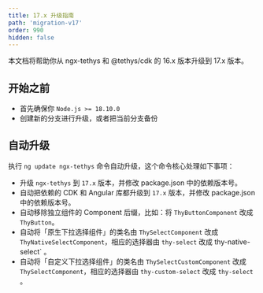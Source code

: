 ```yaml
---
title: 17.x 升级指南
path: 'migration-v17'
order: 990
hidden: false
---
```


<alert>本文档将帮助你从 ngx-tethys 和 @tethys/cdk 的 16.x 版本升级到 17.x 版本。</alert>

## 开始之前

- 首先确保你 `Node.js >= 18.10.0`
- 创建新的分支进行升级，或者把当前分支备份

## 自动升级
执行 `ng update ngx-tethys` 命令自动升级，这个命令核心处理如下事项：
- 升级 `ngx-tethys` 到 `17.x` 版本，并修改 package.json 中的依赖版本号。
- 自动把依赖的 CDK 和 Angular 库都升级到 `17.x` 版本，并修改 package.json 中的依赖版本号。
- 自动移除独立组件的 Component 后缀，比如：将 `ThyButtonComponent` 改成 `ThyButton`。
- 自动将「原生下拉选择组件」的类名由 `ThySelectComponent` 改成 `ThyNativeSelectComponent`，相应的选择器由  `thy-select` 改成 thy-native-select` 。
- 自动将「自定义下拉选择组件」的类名由 `ThySelectCustomComponent` 改成 `ThySelectComponent`，相应的选择器由  `thy-custom-select` 改成 `thy-select` 。
